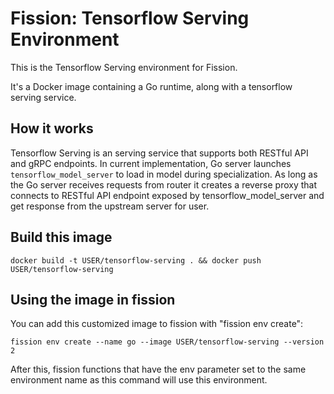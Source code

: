 # Fission: Tensorflow Serving Environment

This is the Tensorflow Serving environment for Fission.

It's a Docker image containing a Go runtime, along with a tensorflow serving service.

## How it works

Tensorflow Serving is an serving service that supports both RESTful API and gRPC endpoints. In current implementation,
Go server launches `tensorflow_model_server` to load in model during specialization. As long as the Go server receives
requests from router it creates a reverse proxy that connects to RESTful API endpoint exposed by tensorflow_model_server
and get response from the upstream server for user.

## Build this image

```
docker build -t USER/tensorflow-serving . && docker push USER/tensorflow-serving
```

## Using the image in fission

You can add this customized image to fission with "fission env create":

```
fission env create --name go --image USER/tensorflow-serving --version 2
```

After this, fission functions that have the env parameter set to the
same environment name as this command will use this environment.
